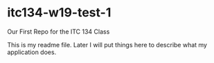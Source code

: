 # itc134-w19-test-1
Our First Repo for the ITC 134 Class

This is my readme file. Later I will put things here to describe what my application does.
